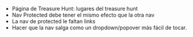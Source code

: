 - Página de Treasure Hunt: lugares del treasure hunt
- Nav Protected debe tener el mismo efecto que la otra nav
- La nav de protected le faltan links
- Hacer que la nav salga como un dropdown/popover más fácil de tocar.
